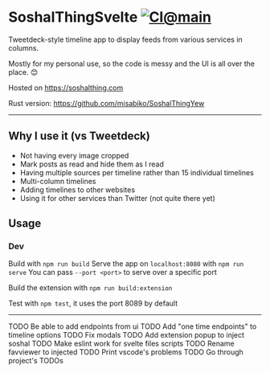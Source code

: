 # SoshalThingSvelte [![CI@main](https://github.com/misabiko/SoshalThingSvelte/actions/workflows/ci.yml/badge.svg?branch=main "CI@main")](https://github.com/misabiko/SoshalThingSvelte/actions/workflows/ci.yml)

Tweetdeck-style timeline app to display feeds from various services in columns.

Mostly for my personal use, so the code is messy and the UI is all over the place. 😊

Hosted on https://soshalthing.com

Rust version: https://github.com/misabiko/SoshalThingYew

---
## Why I use it (vs Tweetdeck)
- Not having every image cropped
- Mark posts as read and hide them as I read
- Having multiple sources per timeline rather than 15 individual timelines
- Multi-column timelines
- Adding timelines to other websites
- Using it for other services than Twitter (not quite there yet)

## Usage

### Dev
Build with `npm run build`
Serve the app  on `localhost:8080` with `npm run serve`
You can pass `--port <port>` to serve over a specific port

Build the extension with `npm run build:extension`

Test with `npm test`, it uses the port 8089 by default

---

TODO Be able to add endpoints from ui
TODO Add "one time endpoints" to timeline options
TODO Fix modals
TODO Add extension popup to inject soshal
TODO Make eslint work for svelte files scripts
TODO Rename favviewer to injected
TODO Print vscode's problems
TODO Go through project's TODOs